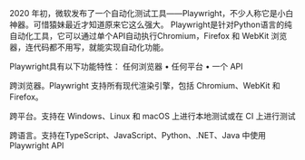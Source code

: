 2020 年初，微软发布了一个自动化测试工具——Playwright，不少人称它是小白神器。可惜猿妹最近才知道原来它这么强大。
Playwright是针对Python语言的纯自动化工具，它可以通过单个API自动执行Chromium，Firefox 和 WebKit 浏览器，连代码都不用写，就能实现自动化功能。

Playwright具有以下功能特性：
任何浏览器 • 任何平台 • 一个 API

跨浏览器。Playwright 支持所有现代渲染引擎，包括 Chromium、WebKit 和 Firefox。

跨平台。支持在 Windows、Linux 和 macOS 上进行本地测试或在 CI 上进行测试

跨语言。支持在TypeScript、JavaScript、Python、.NET、Java 中使用 Playwright API